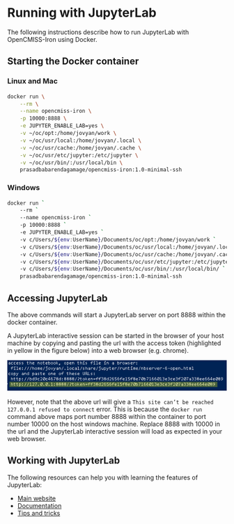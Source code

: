 # Running with JupyterLab

The following instructions describe how to run JupyterLab with OpenCMISS-Iron using Docker. 

## Starting the Docker container
### Linux and Mac
```bash
docker run \
    --rm \
    --name opencmiss-iron \
    -p 10000:8888 \
    -e JUPYTER_ENABLE_LAB=yes \
    -v ~/oc/opt:/home/jovyan/work \
    -v ~/oc/usr/local:/home/jovyan/.local \
    -v ~/oc/usr/cache:/home/jovyan/.cache \
    -v ~/oc/usr/etc/jupyter:/etc/jupyter \
    -v ~/oc/usr/bin/:/usr/local/bin \
    prasadbabarendagamage/opencmiss-iron:1.0-minimal-ssh
```

### Windows
```bash
docker run `
    --rm `
    --name opencmiss-iron `
    -p 10000:8888 `
    -e JUPYTER_ENABLE_LAB=yes ` 
    -v c/Users/${env:UserName}/Documents/oc/opt:/home/jovyan/work `
    -v c/Users/${env:UserName}/Documents/oc/usr/local:/home/jovyan/.local `
    -v c/Users/${env:UserName}/Documents/oc/usr/cache:/home/jovyan/.cache `
    -v c/Users/${env:UserName}/Documents/oc/usr/etc/jupyter:/etc/jupyter `
    -v c/Users/${env:UserName}/Documents/oc/usr/bin/:/usr/local/bin/ `
    prasadbabarendagamage/opencmiss-iron:1.0-minimal-ssh
```

## Accessing JupyterLab

The above commands will start a JupyterLab server on port 8888 within the docker container.

A JupyterLab interactive session can be started in the browser of your host machine by copying and pasting the url with the access token (highlighted in yellow in the figure below) into a web browser (e.g. chrome). 

![Docker JupyterLab server url](./docker_jupyter_server_url.png) 

However, note that the above url will give a ```This site can’t be reached 127.0.0.1 refused to connect``` error. This is because the ```docker run``` command above maps port number 8888 within the container to port number 10000 on the host windows machine. Replace 8888 with 10000 in the url and the JupyterLab interactive session will load as expected in your web browser.

## Working with JupyterLab

The following resources can help you with learning the features of JupyterLab:
- [Main website](https://jupyter.org/)
- [Documentation](https://jupyterlab.readthedocs.io/en/stable/)
- [Tips and tricks](https://towardsdatascience.com/jupyter-notebooks-tips-and-tricks-4e995e7b1fd0)

